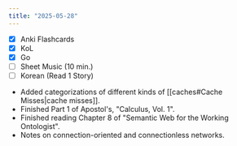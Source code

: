 ```yaml
---
title: "2025-05-28"
---
```


- [x] Anki Flashcards
- [x] KoL
- [x] Go
- [ ] Sheet Music (10 min.)
- [ ] Korean (Read 1 Story)

* Added categorizations of different kinds of [[caches#Cache Misses|cache misses]].
* Finished Part 1 of Apostol's, "Calculus, Vol. 1".
* Finished reading Chapter 8 of "Semantic Web for the Working Ontologist".
* Notes on connection-oriented and connectionless networks.